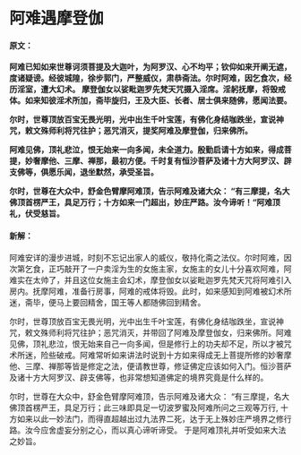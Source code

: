 # 阿难遇摩登伽

#### 原文：

**阿难已知如来世尊诃须菩提及大迦叶，为阿罗汉、心不均平；钦仰如来开阐无遮，度诸疑谤。经彼城隍，徐步郭门，严整威仪，肃恭斋法。尔时阿难，因乞食次，经历淫室，遭大幻术。
摩登伽女以娑毗迦罗先梵天咒摄入淫席。淫躬抚摩，将毁戒体。如来知彼淫术所加，斋毕旋归，王及大臣、长者、居士俱来随佛，愿闻法要。**

**尔时，世尊顶放百宝无畏光明，光中出生千叶宝莲，有佛化身结咖跌坐，宣说神咒，敕文殊师利将咒往护；恶咒消灭，提奖阿难及摩登伽，归来佛所。**

**阿难见佛，顶礼悲泣，恨无始来一向多闻，未全道力。殷勤启请十方如来，得成菩提，妙奢摩他、三摩、禅那，最初方便。千时复有恒沙菩萨及诸十方大阿罗汉、辟支佛等，俱愿乐闻，退坐默然，承受圣旨。**

**尔时，世尊在大众中，舒金色臂摩阿难顶，告示阿难及诸大众： “有三摩提，名大佛顶首楞严王，具足万行；十方如来一门超出，妙庄严路。汝今谛听！“阿难顶礼，伏受慈旨。**

#### 新解：

阿难安详的漫步进城，时刻不忘记出家人的威仪，敬持化斋之法仪。尔时阿难，因次第乞食，正巧敲开了一户卖淫为生的女施主家，女施主的女儿十分喜欢阿难，阿难实在太帅了，并且这位女施主会幻术，摩登伽女以娑毗迦罗先梵天咒将阿难引入房内。抚摩阿难，准备行房事，阿难的戒体将毁。此时，如来感知到阿难被幻术所迷，斋毕，便马上要回精舍，国王等人都随佛回到精舍。

尔时，世尊顶放百宝无畏光明，光中出生千叶宝莲，有佛化身结咖跌坐，宣说神咒，敕文殊师利将咒往护；恶咒消灭，并带回了阿难及摩登伽女，归来佛所。阿难见佛，顶礼悲泣，恨无始来自己一向多闻，但是修行上的功夫却不足，所以才被咒术所迷，险些破戒。阿难常听如来讲法时说到十方如来得成无上菩提所修的妙奢摩他、三摩、禅那等皆是修定之法，便请教世尊，修证佛定应该如何入门。恒沙菩萨及诸十方大阿罗汉、辟支佛等，也非常想知道佛定的境界究竟是什么样的。

尔时，世尊在大众中，舒金色臂摩阿难顶，告示阿难及诸大众： “有三摩提，名大佛顶首楞严王，具足万行；此三味即具足一切波罗蜜及阿难所问之三观等万行, 十方如来以此一妙法门，而得直超越出过九法界二死，达于无上殊妙庄严境界之修行路。汝今应舍虚妄分别之心，而以真心谛听谛受。 于是阿难顶礼并听受如来大法之妙旨。

